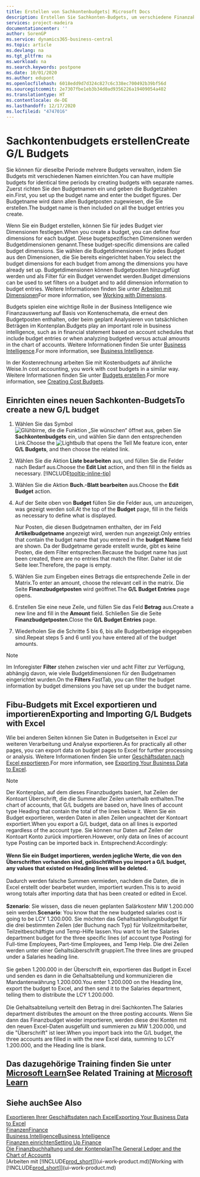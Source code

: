 ```yaml
---
title: Erstellen von Sachkontenbudgets| Microsoft Docs
description: Erstellen Sie Sachkonten-Budgets, um verschiedene Finanzaktivitäten zu prognostizieren und Dimensionen zu den einzelnen Intelligence-Zwecken zuzuordnen.
services: project-madeira
documentationcenter: ''
author: SorenGP
ms.service: dynamics365-business-central
ms.topic: article
ms.devlang: na
ms.tgt_pltfrm: na
ms.workload: na
ms.search.keywords: postpone
ms.date: 10/01/2020
ms.author: edupont
ms.openlocfilehash: 6018edd9d7d324c827c6c338ec700492b39bf56d
ms.sourcegitcommit: 2e7307fbe1eb3b34d0ad9356226a19409054a402
ms.translationtype: HT
ms.contentlocale: de-DE
ms.lasthandoff: 12/17/2020
ms.locfileid: "4747016"
---
```

# <a name="create-gl-budgets"></a><span data-ttu-id="1340f-103">Sachkontenbudgets erstellen</span><span class="sxs-lookup"><span data-stu-id="1340f-103">Create G/L Budgets</span></span>
<span data-ttu-id="1340f-104">Sie können für dieselbe Periode mehrere Budgets verwalten, indem Sie Budgets mit verschiedenen Namen einrichten.</span><span class="sxs-lookup"><span data-stu-id="1340f-104">You can have multiple budgets for identical time periods by creating budgets with separate names.</span></span> <span data-ttu-id="1340f-105">Zuerst richten Sie den Budgetnamen ein und geben die Budgetzahlen ein.</span><span class="sxs-lookup"><span data-stu-id="1340f-105">First, you set up the budget name and enter the budget figures.</span></span> <span data-ttu-id="1340f-106">Der Budgetname wird dann allen Budgetposten zugewiesen, die Sie erstellen.</span><span class="sxs-lookup"><span data-stu-id="1340f-106">The budget name is then included on all the budget entries you create.</span></span>  

<span data-ttu-id="1340f-107">Wenn Sie ein Budget erstellen, können Sie für jedes Budget vier Dimensionen festlegen.</span><span class="sxs-lookup"><span data-stu-id="1340f-107">When you create a budget, you can define four dimensions for each budget.</span></span> <span data-ttu-id="1340f-108">Diese bugetspezifischen Dimensionen werden Budgetdimensionen genannt.</span><span class="sxs-lookup"><span data-stu-id="1340f-108">These budget-specific dimensions are called budget dimensions.</span></span> <span data-ttu-id="1340f-109">Sie wählen die Budgetdimensionen für jedes Budget aus den Dimensionen, die Sie bereits eingerichtet haben.</span><span class="sxs-lookup"><span data-stu-id="1340f-109">You select the budget dimensions for each budget from among the dimensions you have already set up.</span></span> <span data-ttu-id="1340f-110">Budgetdimensionen können Budgetposten hinzugefügt werden und als Filter für ein Budget verwendet werden.</span><span class="sxs-lookup"><span data-stu-id="1340f-110">Budget dimensions can be used to set filters on a budget and to add dimension information to budget entries.</span></span> <span data-ttu-id="1340f-111">Weitere Informationen finden Sie unter [Arbeiten mit Dimensionen](finance-dimensions.md)</span><span class="sxs-lookup"><span data-stu-id="1340f-111">For more information, see [Working with Dimensions](finance-dimensions.md).</span></span>

<span data-ttu-id="1340f-112">Budgets spielen eine wichtige Rolle in der Business Intelligence wie Finanzauswertung auf Basis von Kontenschemata, die erneut den Budgetposten enthalten, oder beim geplant Analysieren von tatsächlichen Beträgen im Kontenplan.</span><span class="sxs-lookup"><span data-stu-id="1340f-112">Budgets play an important role in business intelligence, such as in financial statement based on account schedules that include budget entries or when analyzing budgeted versus actual amounts in the chart of accounts.</span></span> <span data-ttu-id="1340f-113">Weitere Informationen finden Sie unter [Business Intelligence](bi.md).</span><span class="sxs-lookup"><span data-stu-id="1340f-113">For more information, see [Business Intelligence](bi.md).</span></span>

<span data-ttu-id="1340f-114">In der Kostenrechnung arbeiten Sie mit Kostenbudgets auf ähnliche Weise.</span><span class="sxs-lookup"><span data-stu-id="1340f-114">In cost accounting, you work with cost budgets in a similar way.</span></span> <span data-ttu-id="1340f-115">Weitere Informationen finden Sie unter [Budgets erstellen](finance-create-cost-budgets.md).</span><span class="sxs-lookup"><span data-stu-id="1340f-115">For more information, see [Creating Cost Budgets](finance-create-cost-budgets.md).</span></span>    

## <a name="to-create-a-new-gl-budget"></a><span data-ttu-id="1340f-116">Einrichten eines neuen Sachkonten-Budgets</span><span class="sxs-lookup"><span data-stu-id="1340f-116">To create a new G/L budget</span></span>  
1. <span data-ttu-id="1340f-117">Wählen Sie das Symbol ![Glühbirne, die die Funktion „Sie wünschen“ öffnet](media/ui-search/search_small.png "Was möchten Sie tun?") aus, geben Sie **Sachkontenbudgets** ein, und wählen Sie dann den entsprechenden Link.</span><span class="sxs-lookup"><span data-stu-id="1340f-117">Choose the ![Lightbulb that opens the Tell Me feature](media/ui-search/search_small.png "Tell me what you want to do") icon, enter **G/L Budgets**, and then choose the related link.</span></span>  
2. <span data-ttu-id="1340f-118">Wählen Sie die Aktion **Liste bearbeiten** aus, und füllen Sie die Felder nach Bedarf aus.</span><span class="sxs-lookup"><span data-stu-id="1340f-118">Choose the **Edit List** action, and then fill in the fields as necessary.</span></span> [!INCLUDE[tooltip-inline-tip](includes/tooltip-inline-tip_md.md)]  
3. <span data-ttu-id="1340f-119">Wählen Sie die Aktion **Buch.-Blatt bearbeiten** aus.</span><span class="sxs-lookup"><span data-stu-id="1340f-119">Choose the **Edit Budget** action.</span></span>
4. <span data-ttu-id="1340f-120">Auf der Seite oben von **Budget** füllen Sie die Felder aus, um anzuzeigen, was gezeigt werden soll.</span><span class="sxs-lookup"><span data-stu-id="1340f-120">At the top of the **Budget** page, fill in the fields as necessary to define what is displayed.</span></span>  

    <span data-ttu-id="1340f-121">Nur Posten, die diesen Budgetnamen enthalten, der im Feld **Artikelbudgetname** angezeigt wird, werden nun angezeigt.</span><span class="sxs-lookup"><span data-stu-id="1340f-121">Only entries that contain the budget name that you entered in the **budget Name** field are shown.</span></span> <span data-ttu-id="1340f-122">Da der Budgetname gerade erstellt wurde, gibt es keine Posten, die dem Filter entsprechen.</span><span class="sxs-lookup"><span data-stu-id="1340f-122">Because the budget name has just been created, there are no entries that match the filter.</span></span> <span data-ttu-id="1340f-123">Daher ist die Seite leer.</span><span class="sxs-lookup"><span data-stu-id="1340f-123">Therefore, the page is empty.</span></span>  
5. <span data-ttu-id="1340f-124">Wählen Sie zum Eingeben eines Betrags die entsprechende Zelle in der Matrix.</span><span class="sxs-lookup"><span data-stu-id="1340f-124">To enter an amount, choose the relevant cell in the matrix.</span></span> <span data-ttu-id="1340f-125">Die Seite **Finanzbudgetposten** wird geöffnet.</span><span class="sxs-lookup"><span data-stu-id="1340f-125">The **G/L Budget Entries** page opens.</span></span>  
6. <span data-ttu-id="1340f-126">Erstellen Sie eine neue Zeile, und füllen Sie das Feld **Betrag** aus.</span><span class="sxs-lookup"><span data-stu-id="1340f-126">Create a new line and fill in the **Amount** field.</span></span> <span data-ttu-id="1340f-127">Schließen Sie die Seite **Finanzbudgetposten**.</span><span class="sxs-lookup"><span data-stu-id="1340f-127">Close the **G/L Budget Entries** page.</span></span>  
7. <span data-ttu-id="1340f-128">Wiederholen Sie die Schritte 5 bis 6, bis alle Budgetbeträge eingegeben sind.</span><span class="sxs-lookup"><span data-stu-id="1340f-128">Repeat steps 5 and 6 until you have entered all of the budget amounts.</span></span>  

> [!NOTE]  
>  <span data-ttu-id="1340f-129">Im Inforegister **Filter** stehen zwischen vier und acht Filter zur Verfügung, abhängig davon, wie viele Budgetdimensionen für den Budgetnamen eingerichtet wurden.</span><span class="sxs-lookup"><span data-stu-id="1340f-129">On the **Filters** FastTab, you can filter the budget information by budget dimensions you have set up under the budget name.</span></span>

## <a name="exporting-and-importing-gl-budgets-with-excel"></a><span data-ttu-id="1340f-130">Fibu-Budgets mit Excel exportieren und importieren</span><span class="sxs-lookup"><span data-stu-id="1340f-130">Exporting and Importing G/L Budgets with Excel</span></span>
<span data-ttu-id="1340f-131">Wie bei anderen Seiten können Sie Daten in Budgetseiten in Excel zur weiteren Verarbeitung und Analyse exportieren.</span><span class="sxs-lookup"><span data-stu-id="1340f-131">As for practically all other pages, you can export data on budget pages to Excel for further processing or analysis.</span></span> <span data-ttu-id="1340f-132">Weitere Informationen finden Sie unter [Geschäftsdaten nach Excel exportieren](about-export-data.md).</span><span class="sxs-lookup"><span data-stu-id="1340f-132">For more information, see [Exporting Your Business Data to Excel](about-export-data.md).</span></span>

> [!NOTE]
> <span data-ttu-id="1340f-133">Der Kontenplan, auf dem dieses Finanzbudgets basiert, hat Zeilen der Kontoart Überschrift, die die Summe aller Zeilen unterhalb enthalten.</span><span class="sxs-lookup"><span data-stu-id="1340f-133">The chart of accounts, that G/L budgets are based on, have lines of account type Heading that contain the total of the lines below it.</span></span> <span data-ttu-id="1340f-134">Wenn Sie ein Budget exportieren, werden Daten in allen Zeilen ungeachtet der Kontoart exportiert.</span><span class="sxs-lookup"><span data-stu-id="1340f-134">When you export a G/L budget, data on all lines is exported regardless of the account type.</span></span> <span data-ttu-id="1340f-135">Sie können nur Daten auf Zeilen der Kontoart Konto zurück importieren.</span><span class="sxs-lookup"><span data-stu-id="1340f-135">However, only data on lines of account type Posting can be imported back in.</span></span> <span data-ttu-id="1340f-136">Entsprechend:</span><span class="sxs-lookup"><span data-stu-id="1340f-136">Accordingly:</span></span> <br /><br /> <span data-ttu-id="1340f-137">**Wenn Sie ein Budget importieren, werden jegliche Werte, die von den Überschriften vorhanden sind, gelöscht**</span><span class="sxs-lookup"><span data-stu-id="1340f-137">**When you import a G/L budget, any values that existed on Heading lines will be deleted.**</span></span> <br /><br /> <span data-ttu-id="1340f-138">Dadurch werden falsche Summen vermieden, nachdem die Daten, die in Excel erstellt oder bearbetet wurden, importiert wurden.</span><span class="sxs-lookup"><span data-stu-id="1340f-138">This is to avoid wrong totals after importing data that has been created or edited in Excel.</span></span><br /><br /> <span data-ttu-id="1340f-139">**Szenario**: Sie wissen, dass die neuen geplanten Salärkostenr MW 1.200.000 sein werden.</span><span class="sxs-lookup"><span data-stu-id="1340f-139">**Scenario**: You know that the new budgeted salaries cost is going to be LCY 1.200.000.</span></span> <span data-ttu-id="1340f-140">Sie möchten das Gehaltsabteilungsbudget für die drei bestimmten Zeilen (der Buchung nach Typ) für Vollzeitmitarbeiter, Teilzeitbeschäftigte und Temp-Hilfe lassen.</span><span class="sxs-lookup"><span data-stu-id="1340f-140">You want to let the Salaries department budget for the three specific lines (of account type Posting) for Full-time Employees, Part-time Employees, and Temp Help.</span></span> <span data-ttu-id="1340f-141">Die drei Zeilen werden unter einer Gehaltsüberschrift gruppiert.</span><span class="sxs-lookup"><span data-stu-id="1340f-141">The three lines are grouped under a Salaries heading line.</span></span><br /><br /><span data-ttu-id="1340f-142">Sie geben 1.200.000 in der Überschrift ein, exportieren das Budget in Excel und senden es dann in die Gehaltsabteilung und kommunizieren die Mandantenwährung 1.200.000.</span><span class="sxs-lookup"><span data-stu-id="1340f-142">You enter 1.200.000 on the Heading line, export the budget to Excel, and then send it to the Salaries department, telling them to distribute the LCY 1.200.000.</span></span><br /><br /> <span data-ttu-id="1340f-143">Die Gehaltsabteilung verteilt den Betrag in drei Sachkonten.</span><span class="sxs-lookup"><span data-stu-id="1340f-143">The Salaries department distributes the amount on the three posting accounts.</span></span> <span data-ttu-id="1340f-144">Wenn Sie dann das Finanzbudget wieder importieren, werden diese drei Konten mit den neuen Excel-Daten ausgefüllt und summieren zu MW 1.200.000, und die "Überschrift" ist leer.</span><span class="sxs-lookup"><span data-stu-id="1340f-144">When you import back into the G/L budget, the three accounts are filled in with the new Excel data, summing to LCY 1.200.000, and the Heading line is blank.</span></span>

## <a name="see-related-training-at-microsoft-learn"></a><span data-ttu-id="1340f-145">Das dazugehörige Training finden Sie unter [Microsoft Learn](/learn/modules/budgets-exchange-rates-dynamics-365-business-central/index)</span><span class="sxs-lookup"><span data-stu-id="1340f-145">See Related Training at [Microsoft Learn](/learn/modules/budgets-exchange-rates-dynamics-365-business-central/index)</span></span>

## <a name="see-also"></a><span data-ttu-id="1340f-146">Siehe auch</span><span class="sxs-lookup"><span data-stu-id="1340f-146">See Also</span></span>
[<span data-ttu-id="1340f-147">Exportieren Ihrer Geschäftsdaten nach Excel</span><span class="sxs-lookup"><span data-stu-id="1340f-147">Exporting Your Business Data to Excel</span></span>](about-export-data.md)  
[<span data-ttu-id="1340f-148">Finanzen</span><span class="sxs-lookup"><span data-stu-id="1340f-148">Finance</span></span>](finance.md)  
[<span data-ttu-id="1340f-149">Business Intelligence</span><span class="sxs-lookup"><span data-stu-id="1340f-149">Business Intelligence</span></span>](bi.md)  
[<span data-ttu-id="1340f-150">Finanzen einrichten</span><span class="sxs-lookup"><span data-stu-id="1340f-150">Setting Up Finance</span></span>](finance-setup-finance.md)  
[<span data-ttu-id="1340f-151">Die Finanzbuchhaltung und der Kontenplan</span><span class="sxs-lookup"><span data-stu-id="1340f-151">The General Ledger and the Chart of Accounts</span></span>](finance-general-ledger.md)  
<span data-ttu-id="1340f-152">[Arbeiten mit [!INCLUDE[prod_short](includes/prod_short.md)]](ui-work-product.md)</span><span class="sxs-lookup"><span data-stu-id="1340f-152">[Working with [!INCLUDE[prod_short](includes/prod_short.md)]](ui-work-product.md)</span></span>  
